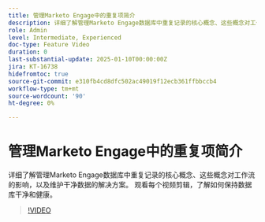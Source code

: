 ```yaml
---
title: 管理Marketo Engage中的重复项简介
description: 详细了解管理Marketo Engage数据库中重复记录的核心概念、这些概念对工作流的影响，以及维护干净数据的解决方案。 观看每个视频剪辑，了解如何保持数据库干净和健康。
role: Admin
level: Intermediate, Experienced
doc-type: Feature Video
duration: 0
last-substantial-update: 2025-01-10T00:00:00Z
jira: KT-16738
hidefromtoc: true
source-git-commit: e310fb4cd8dfc502ac49019f12ecb361ffbbccb4
workflow-type: tm+mt
source-wordcount: '90'
ht-degree: 0%

---
```



# 管理Marketo Engage中的重复项简介

详细了解管理Marketo Engage数据库中重复记录的核心概念、这些概念对工作流的影响，以及维护干净数据的解决方案。 观看每个视频剪辑，了解如何保持数据库干净和健康。

>[!VIDEO](https://video.tv.adobe.com/v/3441776/?learn=on&enablevpops)
